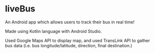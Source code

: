 # liveBus
An Android app which allows users to track their bus in real time!

Made using Kotlin language with Android Studio.

Used Google Maps API to display map, and used TransLink API to gather bus data
(i.e. bus longitude/latitude, direction, final destination.)


